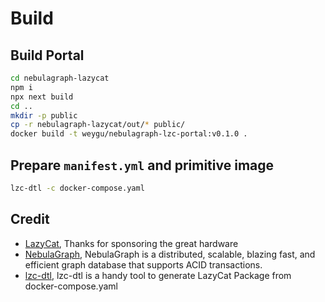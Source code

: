 # Build

## Build Portal

```bash
cd nebulagraph-lazycat
npm i
npx next build
cd ..
mkdir -p public
cp -r nebulagraph-lazycat/out/* public/
docker build -t weygu/nebulagraph-lzc-portal:v0.1.0 .
```

## Prepare `manifest.yml` and primitive image

```bash
lzc-dtl -c docker-compose.yaml
```


## Credit

- [LazyCat](https://lazycat.cloud/), Thanks for sponsoring the great hardware
- [NebulaGraph](https://github.com/vesoft-inc/nebula), NebulaGraph is a distributed, scalable, blazing fast, and efficient graph database that supports ACID transactions.
- [lzc-dtl](https://github.com/glzjin/lzc-dtl), lzc-dtl is a handy tool to generate LazyCat Package from docker-compose.yaml

